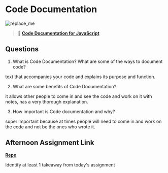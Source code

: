 # Code Documentation

![replace_me](https://codeworks.blob.core.windows.net/public/assets/img/illustrations/placeholder.svg)

> **📖 [Code Documentation for JavaScript](https://codeworksacademy.com/fs-student-guide/resources/wk7/02-JSDocs)**

## Questions

1. What is Code Documentation? What are some of the ways to document code?

text that accompanies your code and explains its purpose and function.

2. What are some benefits of Code Documentation?

it allows other people to come in and see the code and work on it with notes, has a very thorough explanation.

3. How important is Code documentation and why?


super important because at times people will need to come in and work on the code and not be the ones who wrote it.
## Afternoon Assignment Link

**[Repo](https://github.com/JonathonMcNamara/<ASSIGNMENT_REPO>)**

Identify at least 1 takeaway from today's assignment
